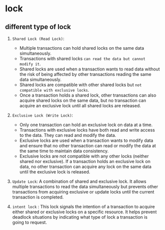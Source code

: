 # lock

## different type of lock

1. `Shared Lock (Read Lock)`:

   - Multiple transactions can hold shared locks on the same data simultaneously.
   - Transactions with shared locks `can read the data but cannot modify it`.
   - Shared locks are used when a transaction wants to read data without the risk of being affected by other transactions reading the same data simultaneously.
   - Shared locks are compatible with other shared locks but `not compatible with exclusive locks`.
   - Once a transaction holds a shared lock, other transactions can also acquire shared locks on the same data, but no transaction can acquire an exclusive lock until all shared locks are released.

2. `Exclusive Lock (Write Lock)`:

   - Only one transaction can hold an exclusive lock on data at a time.
   - Transactions with exclusive locks have both read and write access to the data. They can read and modify the data.
   - Exclusive locks are used when a transaction wants to modify data and ensure that no other transaction can read or modify the data at the same time to maintain data consistency.
   - Exclusive locks are not compatible with any other locks (neither shared nor exclusive). If a transaction holds an exclusive lock on data, no other transaction can acquire any lock on the same data until the exclusive lock is released.

3. `Update Lock`: A combination of shared and exclusive lock. It allows multiple transactions to read the data simultaneously but prevents other transactions from acquiring exclusive or update locks until the current transaction is completed.

4. `intent lock` : This lock signals the intention of a transaction to acquire either shared or exclusive locks on a specific resource. It helps prevent deadlock situations by indicating what type of lock a transaction is going to request.
